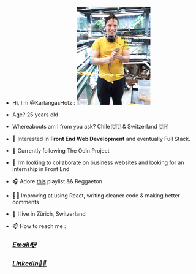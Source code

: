 - Hi, I’m @KarlangasHotz :
 ![photowithiguana](https://github.com/KarlangasHotz/KarlangasHotz/blob/main/urbanjungleedited.jpg)
 
- Age? 25 years old 

- Whereabouts am I from you ask? Chile 🇨🇱  & Switzerland 🇨🇭
 
- 👀 Interested in <strong>Front End Web Development</strong> and eventually Full Stack.
 
- 🌱 Currently following The Odin Project 
 
- 💞️ I’m looking to collaborate on business websites and looking for an internship in Front End

- 🎧 Adore [this](https://www.youtube.com/watch?v=_WYEzaodn6c&ab_channel=HeartfulCafeMusic) playlist
   && Reggaeton   
 
- 👨‍🎓 Improving at using React, writing cleaner code & making better comments 
 
- 📍  I live in Zürich, Switzerland
 
- 📫 How to reach me : 
   
   <em><h3>[Email📭](mailto:karlhotzmolina@hotmail.com)</h4></em>
       
   <em><h3>[LinkedIn🧙‍♂️](https://www.linkedin.com/in/karl-hotz-23782b132/)</h4></em>
   
 
     

<!---
KarlangasHotz/KarlangasHotz is a ✨ special ✨ repository because its `README.md` (this file) appears on your GitHub profile.
You can click the Preview link to take a look at your changes.
--->
